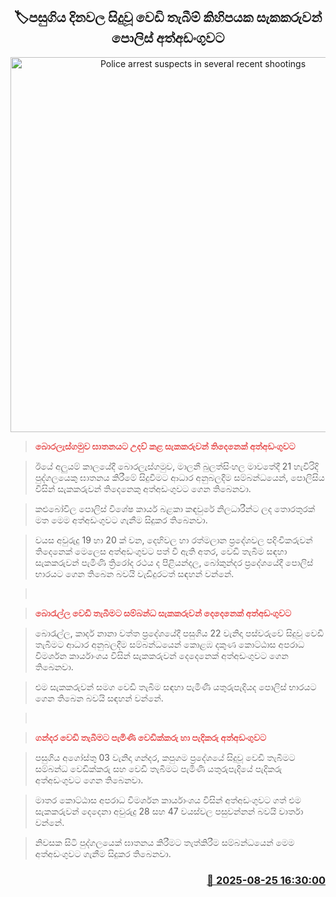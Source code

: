 <p align='center'><b><h2 align='center' title='Police arrest suspects in several recent shootings'>🏷පසුගිය දිනවල සිදුවූ වෙඩි තැබීම් කිහිපයක සැකකරුවන් පොලිස් අත්අඩංගුවට</h2></b></p>
<p align='center'><img src='https://helakuru.sgp1.cdn.digitaloceanspaces.com/esana/images/lib/arrested-2[1].jpg' width='600' alt='Police arrest suspects in several recent shootings'></p>

> <span style='color:#e64d4d'><strong>බොරලැස්ගමුව ඝාතනයට උදව් කළ සැකකරුවන් තිදෙනෙක් අත්අඩංගුවට</strong></span>

> ඊයේ අලුයම් කාලයේදී බොරලැස්ගමුව, මාලනී බුලත්සිංහල මාවතේදී 21 හැවිරිදි පුද්ගලයෙකු ඝාතනය කිරීමේ සිදුවීමට ආධාර අනුබලදීම සම්බන්ධයෙන්, පොලිසිය විසින් සැකකරුවන් තිදෙනෙකු අත්අඩංගුවට ගෙන තිබෙනවා.

> කළුබෝවිල පොලිස් විශේෂ කාර්ය බළකා කඳවුරේ නිලධාරීන්ට ලද තොරතුරක් මත මෙම අත්අඩංගුවට ගැනීම සිදුකර තිබෙනවා.

> වයස අවුරුදු 19 හා 20 ක් වන, දෙහිවල හා රත්මලාන ප්‍රදේශවල පදිංචිකරුවන් තිදෙනෙක් මෙලෙස අත්අඩංගුවට පත් වී ඇති අතර, වෙඩි තැබීම සඳහා සැකකරුවන් පැමිණි ත්‍රිරෝද රථය ද පිළියන්දල, බෝකුන්දර ප්‍රදේශයේදී පොලිස් භාරයට ගෙන තිබෙන බවයි වැඩිදුරටත් සඳහන් වන්නේ.

>  

> <span style='color:#e64d4d'><strong>බොරැල්ල වෙඩි තැබීමට සම්බන්ධ සැකකරුවන් දෙදෙනෙක් අත්අඩංගුවට</strong></span>

> බොරැල්ල, කාදර් නානා වත්ත ප්‍රදේශයේදී පසුගිය 22 වැනිදා පස්වරුවේ සිදුවූ වෙඩි තැබීමට ආධාර අනුබලදීම සම්බන්ධයෙන් කොළඹ දකුණ කොට්ඨාස අපරාධ විමර්ශන කාර්යාංශය විසින් සැකකරුවන් දෙදෙනෙක් අත්අඩංගුවට ගෙන තිබෙනවා.

> එම සැකකරුවන් සමග වෙඩි තැබීම සඳහා පැමිණි යතුරුපැදියද පොලිස් භාරයට ගෙන තිබෙන බවයි සඳහන් වන්නේ.

>  

> <span style='color:#e64d4d'><strong>ගන්දර වෙඩි තැබීමට පැමිණි වෙඩික්කරු හා පැදිකරු අත්අඩංගුවට</strong></span>

> පසුගිය අගෝස්තු 03 වැනිදා ගන්දර, කපුගම ප්‍රදේශයේ සිදුවූ වෙඩි තැබීමට සම්බන්ධ වෙඩික්කරු සහ වෙඩි තැබීමට පැමිණි යතුරුපැදියේ පැදිකරු අත්අඩංගුවට ගෙන තිබෙනවා.

> මාතර කොට්ඨාස අපරාධ විමර්ශන කාර්යාංශය විසින් අත්අඩංගුවට ගත් එම සැකකරුවන් දෙදෙනා අවුරුදු 28 සහ 47 වයස්වල පසුවන්නන් බවයි වාර්තා වන්නේ.

> නිවසක සිටි පුද්ගලයෙක් ඝාතනය කිරීමට තැත්කිරීම සම්බන්ධයෙන් මෙම අත්අඩංගුවට ගැනීම සිදුකර තිබෙනවා.



<h3 align='right'><a href='https://www.helakuru.lk/esana/p/113035/'>📅 2025-08-25 16:30:00</a></h3>
